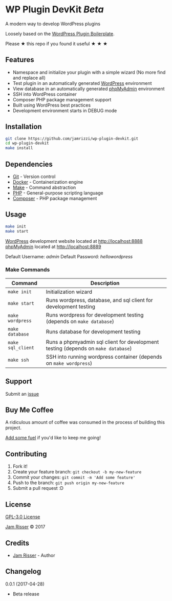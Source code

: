 # WP Plugin DevKit _Beta_

A modern way to develop WordPress plugins

Loosely based on the [WordPress Plugin Boilerplate](https://github.com/DevinVinson/WordPress-Plugin-Boilerplate).

Please &#9733; this repo if you found it useful &#9733; &#9733; &#9733;


## Features
<!------------------------------------------------------->

* Namespace and initialize your plugin with a simple wizard (No more find and replace all)
* Test plugin in an automatically generated [WordPress](https://wordpress.org/) environment
* View database in an automatically generated [phpMyAdmin](https://www.phpmyadmin.net/) environment
* SSH into WordPress container
* Composer PHP package management support
* Built using WordPress best practices
* Development environment starts in DEBUG mode


## Installation
<!------------------------------------------------------->

```sh
git clone https://github.com/jamrizzi/wp-plugin-devkit.git
cd wp-plugin-devkit
make install
```


## Dependencies
<!------------------------------------------------------->

* [Git](https://git-scm.com/) - Version control
* [Docker](https://www.docker.com/) - Containerization engine
* [Make](https://www.gnu.org/software/make/) - Command abstraction
* [PHP](http://php.net/) - General-purpose scripting language
* [Composer](https://getcomposer.org/) - PHP package management


## Usage
<!------------------------------------------------------->

```sh
make init
make start
```

[WordPress](https://wordpress.org/) development website located at [http://localhost:8888](http://localhost:8888)
[phpMyAdmin](https://www.phpmyadmin.net/) located at [http://localhost:8889](http://localhost:8889)

Default Username: _admin_
Default Password: _hellowordpress_

### Make Commands
| Command           | Description                                                                       |
| ----------------- | --------------------------------------------------------------------------------- |
| `make init`       | Initialization wizard                                                             |
| `make start`      | Runs wordpress, database, and sql client for development testing                  |
| `make wordpress`  | Runs wordpress for development testing (depends on `make database`)               |
| `make database`   | Runs database for development testing                                             |
| `make sql_client` | Runs a phpmyadmin sql client for development testing (depends on `make database`) |
| `make ssh`        | SSH into running wordpress container (depends on `make wordpress`)                |


## Support
<!------------------------------------------------------->

Submit an [issue](https://github.com/jamrizzi/readme/issues/new)


## Buy Me Coffee
<!------------------------------------------------------->

A ridiculous amount of coffee was consumed in the process of building this project.

[Add some fuel](https://jamrizzi.com/#!/buy-me-coffee) if you'd like to keep me going!


## Contributing
<!------------------------------------------------------->

1. Fork it!
2. Create your feature branch: `git checkout -b my-new-feature`
3. Commit your changes: `git commit -m 'Add some feature'`
4. Push to the branch: `git push origin my-new-feature`
5. Submit a pull request :D


## License
<!------------------------------------------------------->

[GPL-3.0 License](https://github.com/jamrizzi/readme/blob/master/LICENSE)

[Jam Risser](https://jamrizzi.com) &copy; 2017


## Credits
<!------------------------------------------------------->

* [Jam Risser](https://jamrizzi.com) - Author


## Changelog
<!------------------------------------------------------->

0.0.1 (2017-04-28)
* Beta release
